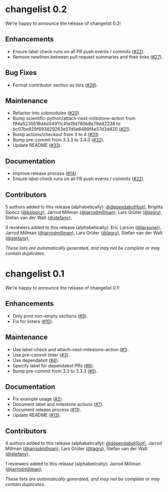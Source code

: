 # changelist 0.2

We're happy to announce the release of changelist 0.2!

## Enhancements

- Ensure label check runs on all PR push events / commits
  ([#22](https://github.com/scientific-python/changelist/pull/22)).
- Remove newlines between pull request summaries and their links
  ([#27](https://github.com/scientific-python/changelist/pull/27)).

## Bug Fixes

- Format contributor section as lists
  ([#28](https://github.com/scientific-python/changelist/pull/28)).

## Maintenance

- Refactor into submodules
  ([#20](https://github.com/scientific-python/changelist/pull/20)).
- Bump scientific-python/attach-next-milestone-action from f94a5235518d4d34911c41e19d780b8e79d42238 to bc07be829f693829263e57d5e8489f4e57d3d420
  ([#21](https://github.com/scientific-python/changelist/pull/21)).
- Bump actions/checkout from 3 to 4
  ([#31](https://github.com/scientific-python/changelist/pull/31)).
- Bump pre-commit from 3.3.3 to 3.4.0
  ([#32](https://github.com/scientific-python/changelist/pull/32)).
- Update README
  ([#33](https://github.com/scientific-python/changelist/pull/33)).

## Documentation

- Improve release process
  ([#14](https://github.com/scientific-python/changelist/pull/14)).
- Ensure label check runs on all PR push events / commits
  ([#22](https://github.com/scientific-python/changelist/pull/22)).

## Contributors

5 authors added to this release (alphabetically):
[@dependabot[bot]](https://github.com/apps/dependabot),
Brigitta Sipőcz ([@bsipocz](https://github.com/bsipocz)),
Jarrod Millman ([@jarrodmillman](https://github.com/jarrodmillman)),
Lars Grüter ([@lagru](https://github.com/lagru)),
Stefan van der Walt ([@stefanv](https://github.com/stefanv)),

4 reviewers added to this release (alphabetically):
Eric Larson ([@larsoner](https://github.com/larsoner)),
Jarrod Millman ([@jarrodmillman](https://github.com/jarrodmillman)),
Lars Grüter ([@lagru](https://github.com/lagru)),
Stefan van der Walt ([@stefanv](https://github.com/stefanv)),

_These lists are automatically generated, and may not be complete or may contain duplicates._

# changelist 0.1

We're happy to announce the release of changelist 0.1!

## Enhancements

- Only print non-empty sections
  ([#9](https://github.com/scientific-python/changelist/pull/9)).
- Fix for linters
  ([#10](https://github.com/scientific-python/changelist/pull/10)).

## Maintenance

- Use label-check and attach-next-milestone-action
  ([#1](https://github.com/scientific-python/changelist/pull/1)).
- Use pre-commit linter
  ([#3](https://github.com/scientific-python/changelist/pull/3)).
- Use dependabot
  ([#4](https://github.com/scientific-python/changelist/pull/4)).
- Specify label for dependabot PRs
  ([#6](https://github.com/scientific-python/changelist/pull/6)).
- Bump pre-commit from 3.3 to 3.3.3
  ([#5](https://github.com/scientific-python/changelist/pull/5)).

## Documentation

- Fix example usage
  ([#2](https://github.com/scientific-python/changelist/pull/2)).
- Document label and milestone actions
  ([#7](https://github.com/scientific-python/changelist/pull/7)).
- Document release process
  ([#11](https://github.com/scientific-python/changelist/pull/11)).
- Update README
  ([#13](https://github.com/scientific-python/changelist/pull/13)).

## Contributors

4 authors added to this release (alphabetically):
[@dependabot[bot]](https://github.com/apps/dependabot),
Jarrod Millman ([@jarrodmillman](https://github.com/jarrodmillman)),
Lars Grüter ([@lagru](https://github.com/lagru)),
Stefan van der Walt ([@stefanv](https://github.com/stefanv)),

1 reviewers added to this release (alphabetically):
Jarrod Millman ([@jarrodmillman](https://github.com/jarrodmillman)),

_These lists are automatically generated, and may not be complete or may contain duplicates._
